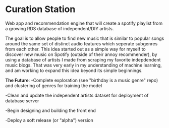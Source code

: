 # Curation Station
Web app and recommendation engine that will create a spotify playlist from a growing RDS database of independent/DIY artists.

The goal is to allow people to find new music that is similar to popular songs around the same set of distinct audio features which seperate subgenres from each other. This idea started out as a simple way for myself to discover new music on Spotify (outside of their annoy recommender), by using a database of artists I made from scraping my favorite indepdendent music blogs. That was very early in my understanding of machine learning, and am working to expand this idea beyond its simple beginnings.

**The Future**:
-Complete exploration (see "birthday is a music genre" repo) and clustering of genres for training the model

-Clean and update the independent artists dataset for deployment of database server

-Begin designing and building the front end

-Deploy a soft release (or "alpha") version
